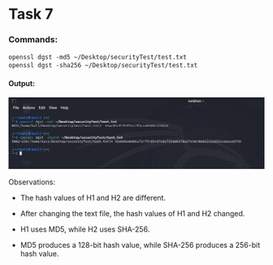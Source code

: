 # Task 7 

### Commands: 

```
openssl dgst -md5 ~/Desktop/securityTest/test.txt
openssl dgst -sha256 ~/Desktop/securityTest/test.txt 
```

#### Output:
![output](hash_compare.jpeg)

Observations:

* The hash values of H1 and H2 are different.

* After changing the text file, the hash values of H1 and H2 changed.

* H1 uses MD5, while H2 uses SHA-256.

* MD5 produces a 128-bit hash value, while SHA-256 produces a 256-bit hash value.

```cpp

```